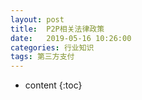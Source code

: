 ```yaml
---
layout: post
title:  P2P相关法律政策
date:   2019-05-16 10:26:00
categories: 行业知识
tags: 第三方支付
---
```



* content
{:toc}
